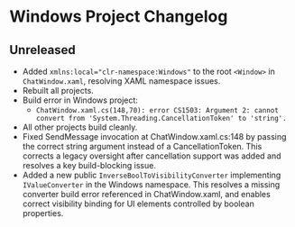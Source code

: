 # Windows Project Changelog

## Unreleased
- Added `xmlns:local="clr-namespace:Windows"` to the root `<Window>` in `ChatWindow.xaml`, resolving XAML namespace issues.
- Rebuilt all projects.
- Build error in Windows project:
    - `ChatWindow.xaml.cs(148,70): error CS1503: Argument 2: cannot convert from 'System.Threading.CancellationToken' to 'string'.`
- All other projects build cleanly.
- Fixed SendMessage invocation at ChatWindow.xaml.cs:148 by passing the correct string argument instead of a CancellationToken. This corrects a legacy oversight after cancellation support was added and resolves a key build-blocking issue.
- Added a new public `InverseBoolToVisibilityConverter` implementing `IValueConverter` in the Windows namespace. This resolves a missing converter build error referenced in ChatWindow.xaml, and enables correct visibility binding for UI elements controlled by boolean properties.
